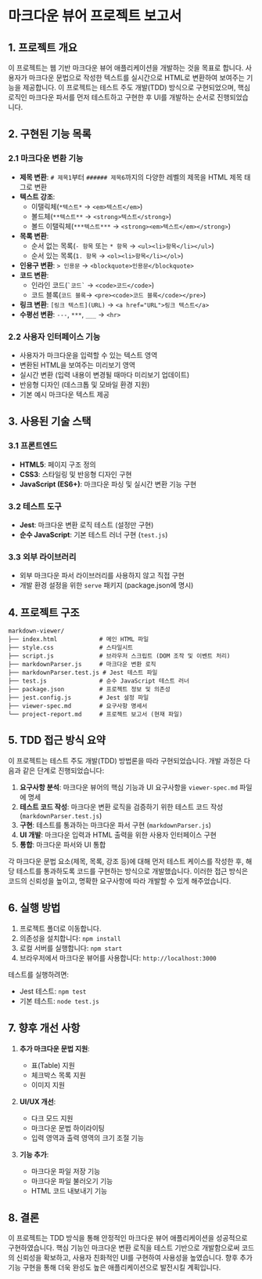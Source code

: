 # 마크다운 뷰어 프로젝트 보고서

## 1. 프로젝트 개요

이 프로젝트는 웹 기반 마크다운 뷰어 애플리케이션을 개발하는 것을 목표로 합니다. 사용자가 마크다운 문법으로 작성한 텍스트를 실시간으로 HTML로 변환하여 보여주는 기능을 제공합니다. 이 프로젝트는 테스트 주도 개발(TDD) 방식으로 구현되었으며, 핵심 로직인 마크다운 파서를 먼저 테스트하고 구현한 후 UI를 개발하는 순서로 진행되었습니다.

## 2. 구현된 기능 목록

### 2.1 마크다운 변환 기능

- **제목 변환**: `# 제목1`부터 `###### 제목6`까지의 다양한 레벨의 제목을 HTML 제목 태그로 변환
- **텍스트 강조**: 
  - 이탤릭체(`*텍스트*` → `<em>텍스트</em>`)
  - 볼드체(`**텍스트**` → `<strong>텍스트</strong>`)
  - 볼드 이탤릭체(`***텍스트***` → `<strong><em>텍스트</em></strong>`)
- **목록 변환**:
  - 순서 없는 목록(`- 항목` 또는 `* 항목` → `<ul><li>항목</li></ul>`)
  - 순서 있는 목록(`1. 항목` → `<ol><li>항목</li></ol>`)
- **인용구 변환**: `> 인용문` → `<blockquote>인용문</blockquote>`
- **코드 변환**:
  - 인라인 코드(`` `코드` `` → `<code>코드</code>`)
  - 코드 블록(````코드 블록````→ `<pre><code>코드 블록</code></pre>`)
- **링크 변환**: `[링크 텍스트](URL)` → `<a href="URL">링크 텍스트</a>`
- **수평선 변환**: `---`, `***`, `___` → `<hr>`

### 2.2 사용자 인터페이스 기능

- 사용자가 마크다운을 입력할 수 있는 텍스트 영역
- 변환된 HTML을 보여주는 미리보기 영역
- 실시간 변환 (입력 내용이 변경될 때마다 미리보기 업데이트)
- 반응형 디자인 (데스크톱 및 모바일 환경 지원)
- 기본 예시 마크다운 텍스트 제공

## 3. 사용된 기술 스택

### 3.1 프론트엔드

- **HTML5**: 페이지 구조 정의
- **CSS3**: 스타일링 및 반응형 디자인 구현
- **JavaScript (ES6+)**: 마크다운 파싱 및 실시간 변환 기능 구현

### 3.2 테스트 도구

- **Jest**: 마크다운 변환 로직 테스트 (설정만 구현)
- **순수 JavaScript**: 기본 테스트 러너 구현 (`test.js`)

### 3.3 외부 라이브러리

- 외부 마크다운 파서 라이브러리를 사용하지 않고 직접 구현
- 개발 환경 설정을 위한 `serve` 패키지 (package.json에 명시)

## 4. 프로젝트 구조

```
markdown-viewer/
├── index.html            # 메인 HTML 파일
├── style.css             # 스타일시트
├── script.js             # 브라우저 스크립트 (DOM 조작 및 이벤트 처리)
├── markdownParser.js     # 마크다운 변환 로직
├── markdownParser.test.js # Jest 테스트 파일
├── test.js               # 순수 JavaScript 테스트 러너
├── package.json          # 프로젝트 정보 및 의존성
├── jest.config.js        # Jest 설정 파일
├── viewer-spec.md        # 요구사항 명세서
└── project-report.md     # 프로젝트 보고서 (현재 파일)
```

## 5. TDD 접근 방식 요약

이 프로젝트는 테스트 주도 개발(TDD) 방법론을 따라 구현되었습니다. 개발 과정은 다음과 같은 단계로 진행되었습니다:

1. **요구사항 분석**: 마크다운 뷰어의 핵심 기능과 UI 요구사항을 `viewer-spec.md` 파일에 명세
2. **테스트 코드 작성**: 마크다운 변환 로직을 검증하기 위한 테스트 코드 작성 (`markdownParser.test.js`)
3. **구현**: 테스트를 통과하는 마크다운 파서 구현 (`markdownParser.js`)
4. **UI 개발**: 마크다운 입력과 HTML 출력을 위한 사용자 인터페이스 구현
5. **통합**: 마크다운 파서와 UI 통합

각 마크다운 문법 요소(제목, 목록, 강조 등)에 대해 먼저 테스트 케이스를 작성한 후, 해당 테스트를 통과하도록 코드를 구현하는 방식으로 개발했습니다. 이러한 접근 방식은 코드의 신뢰성을 높이고, 명확한 요구사항에 따라 개발할 수 있게 해주었습니다.

## 6. 실행 방법

1. 프로젝트 폴더로 이동합니다.
2. 의존성을 설치합니다: `npm install`
3. 로컬 서버를 실행합니다: `npm start`
4. 브라우저에서 마크다운 뷰어를 사용합니다: `http://localhost:3000`

테스트를 실행하려면:
- Jest 테스트: `npm test`
- 기본 테스트: `node test.js`

## 7. 향후 개선 사항

1. **추가 마크다운 문법 지원**:
   - 표(Table) 지원
   - 체크박스 목록 지원
   - 이미지 지원

2. **UI/UX 개선**:
   - 다크 모드 지원
   - 마크다운 문법 하이라이팅
   - 입력 영역과 출력 영역의 크기 조절 기능

3. **기능 추가**:
   - 마크다운 파일 저장 기능
   - 마크다운 파일 불러오기 기능
   - HTML 코드 내보내기 기능

## 8. 결론

이 프로젝트는 TDD 방식을 통해 안정적인 마크다운 뷰어 애플리케이션을 성공적으로 구현하였습니다. 핵심 기능인 마크다운 변환 로직을 테스트 기반으로 개발함으로써 코드의 신뢰성을 확보하고, 사용자 친화적인 UI를 구현하여 사용성을 높였습니다. 향후 추가 기능 구현을 통해 더욱 완성도 높은 애플리케이션으로 발전시킬 계획입니다. 